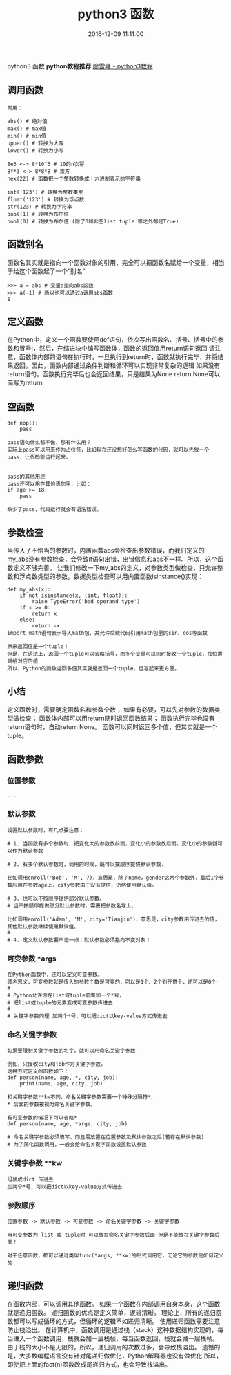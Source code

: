 ﻿---
title: python3 函数
date: 2016-12-09 11:11:00
categories:
- python
tags:
- python
keywords: python, python3, 函数
---
> 
python3 函数
**python教程推荐** [廖雪峰 - python3教程](http://www.liaoxuefeng.com/wiki/0014316089557264a6b348958f449949df42a6d3a2e542c000)

<!-- more -->

## 调用函数
<pre><code class="language-python line-numbers">常用：

abs() # 绝对值
max() # max值
min() # min值
upper() # 转换为大写
lower() # 转换为小写

8e3 &lt;-&gt; 8*10^3 # 10的n次幂
8**3 &lt;-&gt; 8*8*8 # 乘方
hex(22) # 函数把一个整数转换成十六进制表示的字符串

int(&#x27;123&#x27;) # 转换为整数类型
float(&#x27;123&#x27;) # 转换为浮点数
str(123) # 转换为字符串
bool(1) # 转换为布尔值
bool(0) # 转换为布尔值 (除了0和非空list tuple 等之外都是True)
</code></pre>

## 函数别名
函数名其实就是指向一个函数对象的引用，完全可以把函数名赋给一个变量，相当于给这个函数起了一个“别名”
<pre><code class="language-python line-numbers">&gt;&gt;&gt; a = abs # 变量a指向abs函数
&gt;&gt;&gt; a(-1) # 所以也可以通过a调用abs函数
1
</code></pre>

## 定义函数
> 
在Python中，定义一个函数要使用def语句，依次写出函数名、括号、括号中的参数和冒号:，然后，在缩进块中编写函数体，函数的返回值用return语句返回
请注意，函数体内部的语句在执行时，一旦执行到return时，函数就执行完毕，并将结果返回。因此，函数内部通过条件判断和循环可以实现非常复杂的逻辑
如果没有return语句，函数执行完毕后也会返回结果，只是结果为None
return None可以简写为return

## 空函数
<pre><code class="language-python line-numbers">def nop():
    pass

pass语句什么都不做，那有什么用？
实际上pass可以用来作为占位符，比如现在还没想好怎么写函数的代码，就可以先放一个pass，让代码能运行起来。


pass的其他用途
pass还可以用在其他语句里，比如：
if age >= 18:
    pass

缺少了pass，代码运行就会有语法错误。
</code></pre>

## 参数检查
> 
当传入了不恰当的参数时，内置函数abs会检查出参数错误，而我们定义的my_abs没有参数检查，会导致if语句出错，出错信息和abs不一样。所以，这个函数定义不够完善。
让我们修改一下my_abs的定义，对参数类型做检查，只允许整数和浮点数类型的参数。数据类型检查可以用内置函数isinstance()实现：

<pre><code class="language-python line-numbers">def my_abs(x):
    if not isinstance(x, (int, float)):
        raise TypeError(&#x27;bad operand type&#x27;)
    if x &gt;= 0:
        return x
    else:
        return -x
import math语句表示导入math包，并允许后续代码引用math包里的sin、cos等函数

原来返回值是一个tuple！
但是，在语法上，返回一个tuple可以省略括号，而多个变量可以同时接收一个tuple，按位置赋给对应的值
所以，Python的函数返回多值其实就是返回一个tuple，但写起来更方便。
</code></pre>

## 小结
> 
定义函数时，需要确定函数名和参数个数；
如果有必要，可以先对参数的数据类型做检查；
函数体内部可以用return随时返回函数结果；
函数执行完毕也没有return语句时，自动return None。
函数可以同时返回多个值，但其实就是一个tuple。

## 函数参数
### 位置参数
`...`

### 默认参数
<pre><code class="language-python line-numbers">设置默认参数时，有几点要注意：

# 1. 当函数有多个参数时，把变化大的参数放前面，变化小的参数放后面。变化小的参数就可以作为默认参数

# 2. 有多个默认参数时，调用的时候，既可以按顺序提供默认参数.

比如调用enroll('Bob', 'M', 7)，意思是，除了name，gender这两个参数外，最后1个参数应用在参数age上，city参数由于没有提供，仍然使用默认值。

# 3. 也可以不按顺序提供部分默认参数。
# 当不按顺序提供部分默认参数时，需要把参数名写上。

比如调用enroll('Adam', 'M', city='Tianjin')，意思是，city参数用传进去的值，其他默认参数继续使用默认值。
#
# 4. 定义默认参数要牢记一点：默认参数必须指向不变对象！
</code></pre>

### 可变参数 *args
<pre><code class="language-python line-numbers">在Python函数中，还可以定义可变参数。
顾名思义，可变参数就是传入的参数个数是可变的，可以是1个、2个到任意个，还可以是0个
#
# Python允许你在list或tuple前面加一个*号，
# 把list或tuple的元素变成可变参数传进去
#
# 关键字参数同理 加两个*号，可以把dict以key-value方式传进去
</code></pre>

### 命名关键字参数
<pre><code class="language-python line-numbers">如果要限制关键字参数的名字，就可以用命名关键字参数

例如，只接收city和job作为关键字参数。
这种方式定义的函数如下：
def person(name, age, *, city, job):
    print(name, age, city, job)
    
和关键字参数**kw不同，命名关键字参数需要一个特殊分隔符*，
* 后面的参数被视为命名关键字参数。

有可变参数的情况下可以省略*
def person(name, age, *args, city, job)

# 命名关键字参数必须填写，而且需放置在位置参数及默认参数之后(若存在默认参数)
# 为了简化函数调用，一般会给命名关键字函数设置默认参数
</code></pre>

### 关键字参数 **kw
<pre><code class="language-python line-numbers">组装成dict 传进去
加两个*号，可以把dict以key-value方式传进去
</code></pre>

### 参数顺序
<pre><code class="language-python line-numbers">位置参数 -> 默认参数 -> 可变参数 -> 命名关键字参数 -> 关键字参数

当可变参数为 list 或 tuple时 可以放在命名关键字参数后面 但是不能放在关键字参数后面！

对于任意函数，都可以通过类似func(*args, **kw)的形式调用它，无论它的参数是如何定义的
</code></pre>

## 递归函数
> 
在函数内部，可以调用其他函数。
如果一个函数在内部调用自身本身，这个函数就是递归函数。
递归函数的优点是定义简单，逻辑清晰。
理论上，所有的递归函数都可以写成循环的方式，但循环的逻辑不如递归清晰。
使用递归函数需要注意防止栈溢出。
在计算机中，函数调用是通过栈（stack）这种数据结构实现的，每当进入一个函数调用，栈就会加一层栈帧，每当函数返回，栈就会减一层栈帧。
由于栈的大小不是无限的，所以，递归调用的次数过多，会导致栈溢出。
遗憾的是，大多数编程语言没有针对尾递归做优化，Python解释器也没有做优化
所以，即使把上面的fact(n)函数改成尾递归方式，也会导致栈溢出。

